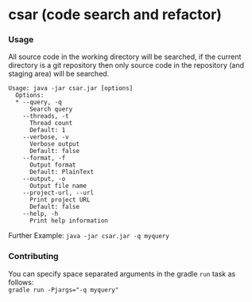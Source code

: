 csar (code search and refactor)
========

### Usage
All source code in the working directory will be searched, if the current directory is a git repository then only source
code in the repository (and staging area) will be searched.

```
Usage: java -jar csar.jar [options]
  Options:
  * --query, -q
      Search query
    --threads, -t
      Thread count
      Default: 1
    --verbose, -v
      Verbose output
      Default: false
    --format, -f
      Output format
      Default: PlainText
    --output, -o
      Output file name
    --project-url, --url
      Print project URL
      Default: false
    --help, -h
      Print help information
```

Further Example: `java -jar csar.jar -q myquery`

### Contributing
You can specify space separated arguments in the gradle `run` task as follows:  
`gradle run -Pjargs="-q myquery"`
